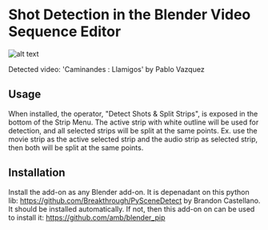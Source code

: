 # Shot Detection in the Blender Video Sequence Editor

![alt text](https://blender.chat/file-upload/AJKEtutaWrs527Wwv/Cam.gif)

Detected video: 'Caminandes : Llamigos' by Pablo Vazquez

## Usage
When installed, the operator, "Detect Shots & Split Strips", is exposed in the bottom of the Strip Menu.
The active strip with white outline will be used for detection, and all selected strips will be split at the same points.
Ex. use the movie strip as the active selected strip and the audio strip as selected strip, then both will be split at the same points. 

## Installation
Install the add-on as any Blender add-on.
It is depenadant on this python lib: https://github.com/Breakthrough/PySceneDetect by Brandon Castellano. It should be installed automatically. If not, then this add-on on can be used to install it: https://github.com/amb/blender_pip
